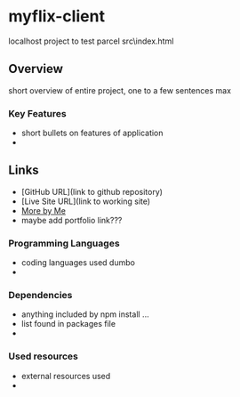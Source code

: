 # myflix-client

localhost project to test
parcel src\index.html

## Overview

short overview of entire project, one to a few sentences max

### Key Features

- short bullets on features of application
- 

## Links

- [GitHub URL](link to github repository)
- [Live Site URL](link to working site)
- [More by Me](https://github.com/oliviatruscott)
- maybe add portfolio link???

### Programming Languages

- coding languages used dumbo
- 

### Dependencies

- anything included by npm install ...
- list found in packages file
- 

### Used resources

- external resources used
- 